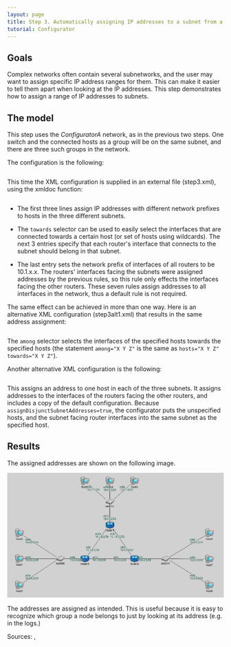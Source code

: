 ```yaml
---
layout: page
title: Step 3. Automatically assigning IP addresses to a subnet from a given range
tutorial: Configurator
---
```


## Goals

Complex networks often contain several subnetworks, and the user may want to assign specific IP address ranges for them.
This can make it easier to tell them apart when looking at the IP addresses.
This step demonstrates how to assign a range of IP addresses to subnets.

## The model

This step uses the <i>ConfiguratorA</i> network, as in the previous two steps.
One switch and the connected hosts as a group will be on the same subnet, and there are three such groups in the network.


The configuration is the following:

<p><pre class="snippet" src="../omnetpp.uncommented.ini" from="Step3" until="####"></pre></p>

This time the XML configuration is supplied in an external file (step3.xml), using the xmldoc function:

<p><pre class="snippet" src="../step3.xml"></pre></p>

- The first three lines assign IP addresses with different network prefixes to hosts in the three different subnets.

- The `towards` selector can be used to easily select the interfaces that are connected towards a certain host (or set of hosts using wildcards).
The next 3 entries specify that each router's interface that connects to the subnet should belong in that subnet.

- The last entry sets the network prefix of interfaces of all routers to be 10.1.x.x. 
The routers' interfaces facing the subnets were assigned addresses by the previous rules, so this rule only effects the interfaces facing the other
routers. These seven rules assign addresses to all interfaces in the network, thus a default rule is not required.

The same effect can be achieved in more than one way. Here is an alternative XML configuration (step3alt1.xml) that results in the same address assignment:

<p><pre class="snippet" src="../step3alt1.xml"></pre></p>

The `among` selector selects the interfaces of the specified hosts towards the specified hosts (the statement `among="X Y Z"` is the same as
`hosts="X Y Z" towards="X Y Z"`).

Another alternative XML configuration is the following:

<p><pre class="snippet" src="../step3alt2.xml"></pre></p>

This assigns an address to one host in each of the three subnets. It assigns addresses to the interfaces of the routers facing the other routers, and includes a copy of the default
configuration. Because `assignDisjunctSubnetAddresses=true`, the configurator puts the unspecified hosts, and the subnet facing
router interfaces into the same subnet as the specified host.

## Results

The assigned addresses are shown on the following image.

<img class="screen" src="step3address.png" width="850px">

The addresses are assigned as intended.
This is useful because it is easy to recognize which group a node belongs to just by looking at its address (e.g. in the logs.)

Sources: <a srcfile="../omnetpp.ini"/>, <a srcfile="../ConfiguratorA.ned"/>